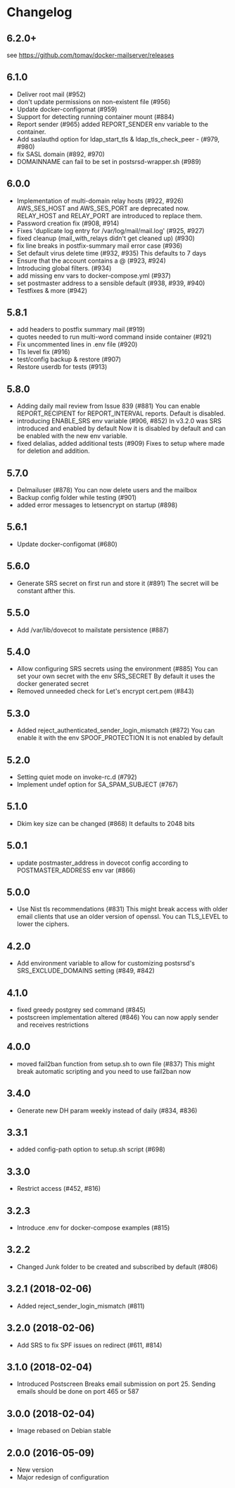 # Changelog

## 6.2.0+

see https://github.com/tomav/docker-mailserver/releases

## 6.1.0

* Deliver root mail (#952)
* don't update permissions on non-existent file (#956)
* Update docker-configomat (#959)
* Support for detecting running container mount (#884)
* Report sender (#965)
  added REPORT_SENDER env variable to the container.
* Add saslauthd option for ldap_start_tls & ldap_tls_check_peer - (#979, #980)
* fix SASL domain (#892, #970)
* DOMAINNAME can fail to be set in postsrsd-wrapper.sh (#989)

## 6.0.0

* Implementation of multi-domain relay hosts (#922, #926)
  AWS_SES_HOST and AWS_SES_PORT are deprecated now.
  RELAY_HOST and RELAY_PORT are introduced to replace them.
* Password creation fix (#908, #914)
* Fixes 'duplicate log entry for /var/log/mail/mail.log' (#925, #927)
* fixed cleanup (mail_with_relays didn't get cleaned up) (#930)
* fix line breaks in postfix-summary mail error case (#936)
* Set default virus delete time (#932, #935)
  This defaults to 7 days
* Ensure that the account contains a @ (#923, #924)
* Introducing global filters. (#934)
* add missing env vars to docker-compose.yml (#937)
* set postmaster address to a sensible default (#938, #939,  #940)
* Testfixes & more (#942)

## 5.8.1

* add headers to postfix summary mail (#919)
* quotes needed to run multi-word command inside
  container (#921)
* Fix uncommented lines in .env file (#920)
* Tls level fix (#916)
* test/config backup & restore (#907)
* Restore userdb for tests (#913)

## 5.8.0

* Adding daily mail review from Issue 839 (#881)
  You can enable REPORT_RECIPIENT for REPORT_INTERVAL
  reports. Default is disabled.
* introducing ENABLE_SRS env variable (#906, #852)
  In v3.2.0 was SRS introduced and enabled by default
  Now it is disabled by default and can be enabled with
  the new env variable.
* fixed delalias, added additional tests (#909)
  Fixes to setup where made for deletion and addition.

## 5.7.0
* Delmailuser (#878)
  You can now delete users and the mailbox
* Backup config folder while testing (#901)
* added error messages to letsencrypt on startup (#898)

## 5.6.1
*  Update docker-configomat (#680)

## 5.6.0
* Generate SRS secret on first run and store it (#891)
  The secret will be constant afther this.

## 5.5.0
* Add /var/lib/dovecot to mailstate persistence (#887)

## 5.4.0
* Allow configuring SRS secrets using the environment (#885)
  You can set your own secret with the env SRS_SECRET
  By default it uses the docker generated secret
* Removed unneeded check for Let's encrypt cert.pem (#843)

## 5.3.0
* Added reject_authenticated_sender_login_mismatch (#872)
  You can enable it with the env SPOOF_PROTECTION
  It is not enabled by default

## 5.2.0
* Setting quiet mode on invoke-rc.d (#792)
* Implement undef option for SA_SPAM_SUBJECT (#767)

## 5.1.0
* Dkim key size can be changed (#868)
  It defaults to 2048 bits

## 5.0.1
* update postmaster_address in dovecot config according to
  POSTMASTER_ADDRESS env var (#866)

## 5.0.0
* Use Nist tls recommendations (#831)
  This might break access with older email clients that use
  an older version of openssl. You can TLS_LEVEL to lower
  the ciphers.

## 4.2.0
*  Add environment variable to allow for customizing postsrsd's
   SRS_EXCLUDE_DOMAINS setting (#849, #842)

## 4.1.0
* fixed greedy postgrey sed command (#845)
* postscreen implementation altered (#846)
  You can now apply sender and receives restrictions

## 4.0.0
* moved fail2ban function from setup.sh to own file (#837)
  This might break automatic scripting and you need to use
  fail2ban now

## 3.4.0
* Generate new DH param weekly instead of daily (#834, #836)

## 3.3.1
* added config-path option to setup.sh script (#698)

## 3.3.0
* Restrict access (#452, #816)

## 3.2.3
* Introduce .env for docker-compose examples (#815)

## 3.2.2
* Changed Junk folder to be created and subscribed by default (#806)

## 3.2.1 (2018-02-06)
* Added  reject_sender_login_mismatch (#811)

## 3.2.0 (2018-02-06)
* Add SRS to fix SPF issues on redirect (#611, #814)

## 3.1.0 (2018-02-04)
* Introduced Postscreen
  Breaks email submission on port 25. Sending emails should be done on port 465 or 587

## 3.0.0 (2018-02-04)
* Image rebased on Debian stable

## 2.0.0 (2016-05-09)
* New version
* Major redesign of configuration

